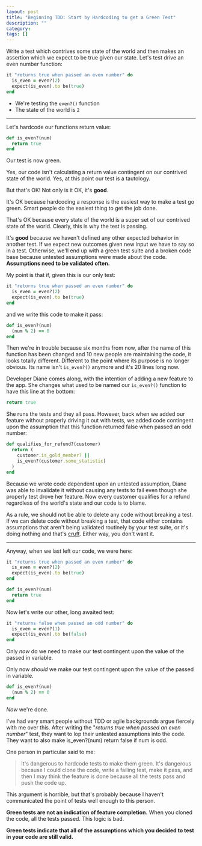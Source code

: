 ```yaml
---
layout: post
title: "Beginning TDD: Start by Hardcoding to get a Green Test"
description: ""
category: 
tags: []
---
```


Write a test which contrives some state of the world and then makes an
assertion which we expect to be true given our state. Let's test drive an even
number function:

```ruby
it "returns true when passed an even number" do
  is_even = even?(2)
  expect(is_even).to be(true)
end
```

* We're testing the `even?()` function
* The state of the world is `2`

---

Let's hardcode our functions return value:

```ruby
def is_even?(num)
  return true
end
```

Our test is now green.

Yes, our code isn't calculating a return value contingent on our contrived
state of the world. Yes, at this point our test is a tautology.

But that's OK! Not only is it OK, it's **good**.

It's OK because hardcoding a response is the easiest way to make a test go
green. Smart people do the easiest thing to get the job done.

That's OK because every state of the world is a super set of our contrived state
of the world. Clearly, this is why the test is passing.

It's **good** because we haven't defined any other expected behavior in
another test. If we expect new outcomes given new input we have to say so in
a test. Otherwise, we'll end up with a green test suite and a broken code
base because untested assumptions were made about the code. **Assumptions need to be
validated often.**

My point is that if, given this is our only test:

```ruby
it "returns true when passed an even number" do
  is_even = even?(2)
  expect(is_even).to be(true)
end
```

and we write this code to make it pass:

```ruby
def is_even?(num)
  (num % 2) == 0
end
```

Then we're in trouble because six months from now, after the name of this function has
been changed and 10 new people are maintaining the code, it looks totally
different. Different to the point where its purpose is no longer obvious. Its
name isn't `is_even?()` anymore and it's 20 lines long now.

Developer Diane comes along, with the intention of adding a new
feature to the app. She changes what used to be named our `is_even?()`
function to have this line at the bottom:

```ruby
return true
```

She runs the tests and they all pass. However, back when we added
our feature without properly driving it out with tests, we added code
contingent upon the assumption that this function returned false when passed an
odd number:

```ruby
def qualifies_for_refund?(customer)
  return (
    customer.is_gold_member? ||
    is_even?(customer.some_statistic)
  )
end
```

Because we wrote code dependent upon an untested assumption, Diane was able to
invalidate it without causing any tests to fail even though she properly
test drove her feature. Now every customer qualifies for a refund regardless of
the world's state and our code is to blame.

As a rule, we should not be able to delete any code without breaking a test. If we can
delete code without breaking a test, that code either
contains assumptions that aren't being validated routinely by your test suite, or
it's doing nothing and that's [cruft](https://www.google.com/search?sourceid=chrome-psyapi2&ion=1&espv=2&ie=UTF-8&q=define%20cruft&oq=define%20cruft&aqs=chrome..69i57j0l4.1185j0j7). Either way, you don't want it.

---

Anyway, when we last left our code, we were here:

```ruby
it "returns true when passed an even number" do
  is_even = even?(2)
  expect(is_even).to be(true)
end
```

```ruby
def is_even?(num)
  return true
end
```

Now let's write our other, long awaited test:

```ruby
it "returns false when passed an odd number" do
  is_even = even?(1)
  expect(is_even).to be(false)
end
```

Only *now* do we need to make our test contingent upon the value of the passed
in variable.

Only now *should* we make our test contingent upon the value of the passed
in variable.

```ruby
def is_even?(num)
  (num % 2) == 0
end
```

*Now* we're done.

I've had very smart people without TDD or agile backgrounds argue fiercely with
me over this. After writing the "*returns true when passed an even number*" test,
they want to lop their untested assumptions into the code. They want to also
make is_even?(num) return false if num is odd.

One person in particular said to me:

> It's dangerous to hardcode tests to make them green. It's dangerous because
> I could clone the code, write a failing test, make it pass, and then I may think the
> feature is done because all the tests pass and push the code up.

This argument is horrible, but that's probably because I haven't communicated
the point of tests well enough to this person.

**Green tests are not an indication of feature completion.** When you cloned the
code, all the tests passed. This logic is bad.

**Green tests indicate that all of the assumptions which you decided to
test in your code are still valid.**

